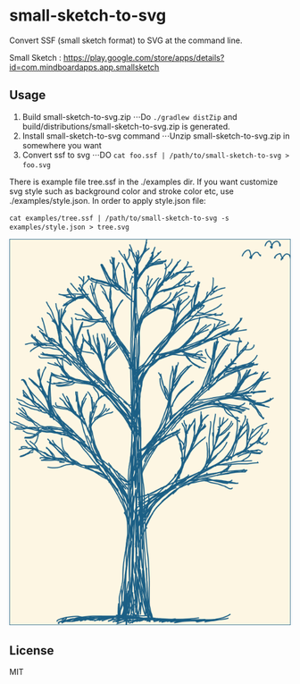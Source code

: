 
# small-sketch-to-svg

Convert SSF (small sketch format) to SVG at the command line.

Small Sketch :
https://play.google.com/store/apps/details?id=com.mindboardapps.app.smallsketch


## Usage

1. Build small-sketch-to-svg.zip
⋅⋅⋅Do `./gradlew distZip` and build/distributions/small-sketch-to-svg.zip is generated.
2. Install small-sketch-to-svg command 
⋅⋅⋅Unzip small-sketch-to-svg.zip in somewhere you want
3. Convert ssf to svg
⋅⋅⋅DO `cat foo.ssf | /path/to/small-sketch-to-svg > foo.svg`

There is example file tree.ssf in the ./examples dir.
If you want customize svg style such as background color and stroke color etc, use ./examples/style.json.
In order to apply style.json file:

```
cat examples/tree.ssf | /path/to/small-sketch-to-svg -s examples/style.json > tree.svg
```

![Example Tree Images](https://github.com/mindboard/small-sketch-to-svg/blob/master/examples/tree.svg)


## License
MIT
